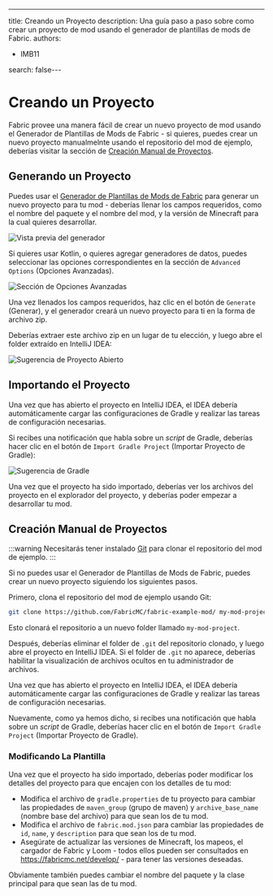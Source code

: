 ---
title: Creando un Proyecto
description: Una guía paso a paso sobre como crear un proyecto de mod usando el generador de plantillas de mods de Fabric.
authors:
  - IMB11

search: false---

# Creando un Proyecto

Fabric provee una manera fácil de crear un nuevo proyecto de mod usando el Generador de Plantillas de Mods de Fabric - si quieres, puedes crear un nuevo proyecto manualmelnte usando el repositorio del mod de ejemplo, deberías visitar la sección de [Creación Manual de Proyectos](#manual-project-creation).

## Generando un Proyecto

Puedes usar el [Generador de Plantillas de Mods de Fabric](https://fabricmc.net/develop/template/) para generar un nuevo proyecto para tu mod - deberías llenar los campos requeridos, como el nombre del paquete y el nombre del mod, y la versión de Minecraft para la cual quieres desarrollar.

![Vista previa del generador](/assets/develop/getting-started/template-generator.png)

Si quieres usar Kotlin, o quieres agregar generadores de datos, puedes seleccionar las opciones correspondientes en la sección de `Advanced Options` (Opciones Avanzadas).

![Sección de Opciones Avanzadas](/assets/develop/getting-started/template-generator-advanced.png)

Una vez llenados los campos requeridos, haz clic en el botón de `Generate` (Generar), y el generador creará un nuevo proyecto para ti en la forma de archivo zip.

Deberías extraer este archivo zip en un lugar de tu elección, y luego abre el folder extraído en IntelliJ IDEA:

![Sugerencia de Proyecto Abierto](/assets/develop/getting-started/open-project.png)

## Importando el Proyecto

Una vez que has abierto el proyecto en IntelliJ IDEA, el IDEA debería automáticamente cargar las configuraciones de Gradle y realizar las tareas de configuración necesarias.

Si recibes una notificación que habla sobre un _script_ de Gradle, deberías hacer clic en el botón de `Import Gradle Project` (Importar Proyecto de Gradle):

![Sugerencia de Gradle](/assets/develop/getting-started/gradle-prompt.png)

Una vez que el proyecto ha sido importado, deberías ver los archivos del proyecto en el explorador del proyecto, y deberías poder empezar a desarrollar tu mod.

## Creación Manual de Proyectos

:::warning
Necesitarás tener instalado [Git](https://git-scm.com/) para clonar el repositorio del mod de ejemplo.
:::

Si no puedes usar el Generador de Plantillas de Mods de Fabric, puedes crear un nuevo proyecto siguiendo los siguientes pasos.

Primero, clona el repositorio del mod de ejemplo usando Git:

```sh
git clone https://github.com/FabricMC/fabric-example-mod/ my-mod-project
```

Esto clonará el repositorio a un nuevo folder llamado `my-mod-project`.

Después, deberías eliminar el folder de `.git` del repositorio clonado, y luego abre el proyecto en IntelliJ IDEA. Si el folder de `.git` no aparece, deberías habilitar la visualización de archivos ocultos en tu administrador de archivos.

Una vez que has abierto el proyecto en IntelliJ IDEA, el IDEA debería automáticamente cargar las configuraciones de Gradle y realizar las tareas de configuración necesarias.

Nuevamente, como ya hemos dicho, si recibes una notificación que habla sobre un _script_ de Gradle, deberías hacer clic en el botón de `Import Gradle Project` (Importar Proyecto de Gradle).

### Modificando La Plantilla

Una vez que el proyecto ha sido importado, deberías poder modificar los detalles del proyecto para que encajen con los detalles de tu mod:

- Modifica el archivo de `gradle.properties` de tu proyecto para cambiar las propiedades de `maven_group` (grupo de maven) y `archive_base_name` (nombre base del archivo) para que sean los de tu mod.
- Modifica el archivo de `fabric.mod.json` para cambiar las propiedades de `id`, `name`, y `description` para que sean los de tu mod.
- Asegúrate de actualizar las versiones de Minecraft, los mapeos, el cargador de Fabric y Loom - todos ellos pueden ser consultados en https://fabricmc.net/develop/ - para tener las versiones deseadas.

Obviamente también puedes cambiar el nombre del paquete y la clase principal para que sean las de tu mod.
